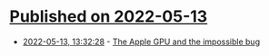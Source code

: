 # [Published on 2022-05-13](index.md)

* [2022-05-13, 13:32:28](https://news.ycombinator.com/item?id=31367365) - [The Apple GPU and the impossible bug](https://rosenzweig.io/blog/asahi-gpu-part-5.html)
